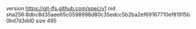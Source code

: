 version https://git-lfs.github.com/spec/v1
oid sha256:8dbc8d35aee65c0598998d80c35edcc5b2ba2ef69167710ef81915b0bd7d3dd0
size 485
